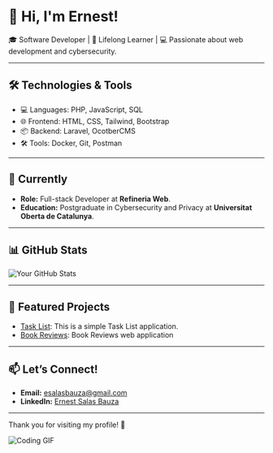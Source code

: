 # 👋 Hi, I'm Ernest!

🎓 Software Developer | 🌱 Lifelong Learner | 💻 Passionate about web development and cybersecurity.

---

## 🛠️ Technologies & Tools
- 💻 Languages: PHP, JavaScript, SQL
- 🌐 Frontend: HTML, CSS, Tailwind, Bootstrap
- 📦 Backend: Laravel, OcotberCMS
- 🛠️ Tools: Docker, Git, Postman

---

## 🎯 Currently
- **Role:** Full-stack Developer at **Refineria Web**.
- **Education:** Postgraduate in Cybersecurity and Privacy at **Universitat Oberta de Catalunya**.

---

## 📊 GitHub Stats
![Your GitHub Stats](https://github-readme-stats.vercel.app/api?username=ernest-salas-bauza&show_icons=true&theme=dark)

---

## 🚀 Featured Projects
- [Task List](https://github.com/ernest-salas-bauza/TaskList): This is a simple Task List application.
- [Book Reviews](https://github.com/ernest-salas-bauza/BookReviews): Book Reviews web application

---

## 📫 Let’s Connect!
- **Email:** [esalasbauza@gmail.com](mailto:esalasbauza@gmail.com)
- **LinkedIn:** [Ernest Salas Bauza](www.linkedin.com/in/ernest-salas-bauzá-desarrollador)

---

Thank you for visiting my profile! 🚀

![Coding GIF](https://media.giphy.com/media/26tn33aiTi1jkl6H6/giphy.gif)
